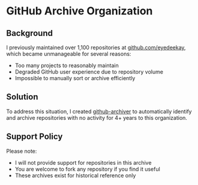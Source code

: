 # GitHub Archive Organization

## Background

I previously maintained over 1,100 repositories at [github.com/eyedeekay](https://github.com/eyedeekay), which became unmanageable for several reasons:

- Too many projects to reasonably maintain
- Degraded GitHub user experience due to repository volume
- Impossible to manually sort or archive efficiently

## Solution

To address this situation, I created [github-archiver](https://github.com/eyedeekay/github-archiver) to automatically identify and archive repositories with no activity for 4+ years to this organization.

## Support Policy

Please note:

- I will not provide support for repositories in this archive
- You are welcome to fork any repository if you find it useful
- These archives exist for historical reference only